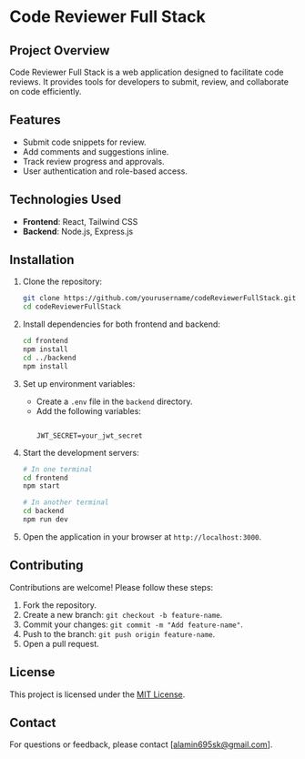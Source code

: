 # Code Reviewer Full Stack

## Project Overview
Code Reviewer Full Stack is a web application designed to facilitate code reviews. It provides tools for developers to submit, review, and collaborate on code efficiently.

## Features
- Submit code snippets for review.
- Add comments and suggestions inline.
- Track review progress and approvals.
- User authentication and role-based access.

## Technologies Used
- **Frontend**: React, Tailwind CSS
- **Backend**: Node.js, Express.js

## Installation

1. Clone the repository:
    ```bash
    git clone https://github.com/yourusername/codeReviewerFullStack.git
    cd codeReviewerFullStack
    ```

2. Install dependencies for both frontend and backend:
    ```bash
    cd frontend
    npm install
    cd ../backend
    npm install
    ```

3. Set up environment variables:
    - Create a `.env` file in the `backend` directory.
    - Add the following variables:
      ```

      JWT_SECRET=your_jwt_secret
      ```

4. Start the development servers:
    ```bash
    # In one terminal
    cd frontend
    npm start

    # In another terminal
    cd backend
    npm run dev
    ```

5. Open the application in your browser at `http://localhost:3000`.

## Contributing
Contributions are welcome! Please follow these steps:
1. Fork the repository.
2. Create a new branch: `git checkout -b feature-name`.
3. Commit your changes: `git commit -m "Add feature-name"`.
4. Push to the branch: `git push origin feature-name`.
5. Open a pull request.

## License
This project is licensed under the [MIT License](LICENSE).

## Contact
For questions or feedback, please contact [alamin695sk@gmail.com].